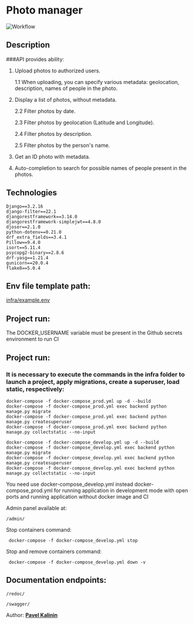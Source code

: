 #  Photo manager

![Workflow](https://github.com/Pavelkalininn/photo_manager/actions/workflows/main.yml/badge.svg)

## Description

###API provides ability:

1. Upload photos to authorized users.

   1.1 When uploading, you can specify various metadata: geolocation, description, names of people in the photo.

2. Display a list of photos, without metadata.

   2.2 Filter photos by date.
   
   2.3 Filter photos by geolocation (Latitude and Longitude).
   
   2.4 Filter photos by description.
   
   2.5 Filter photos by the person's name.

3. Get an ID photo with metadata.

4. Auto-completion to search for possible names of people present in the photos.

## Technologies

    Django==3.2.16
    django-filter==22.1
    djangorestframework==3.14.0
    djangorestframework-simplejwt==4.8.0
    djoser==2.1.0
    python-dotenv==0.21.0
    drf_extra_fields==3.4.1
    Pillow==9.4.0
    isort==5.11.4
    psycopg2-binary==2.8.6
    drf-yasg==1.21.4
    gunicorn==20.0.4
    flake8==5.0.4

## Env file template path:

[infra/example.env](./infra/example.env)

## Project run:

The DOCKER_USERNAME variable must be present in the Github secrets environment to run CI

## Project run:

### It is necessary to execute the commands in the infra folder to launch a project, apply migrations, create a superuser, load static, respectively:
    
    docker-compose -f docker-compose_prod.yml up -d --build
    docker-compose -f docker-compose_prod.yml exec backend python manage.py migrate
    docker-compose -f docker-compose_prod.yml exec backend python manage.py createsuperuser
    docker-compose -f docker-compose_prod.yml exec backend python manage.py collectstatic --no-input

    docker-compose -f docker-compose_develop.yml up -d --build
    docker-compose -f docker-compose_develop.yml exec backend python manage.py migrate
    docker-compose -f docker-compose_develop.yml exec backend python manage.py createsuperuser
    docker-compose -f docker-compose_develop.yml exec backend python manage.py collectstatic --no-input

You need use docker-compose_develop.yml instead docker-compose_prod.yml for running application in development mode with open ports and running application without docker image and CI

Admin panel available at:  

    /admin/


Stop containers command:

     docker-compose -f docker-compose_develop.yml stop

Stop and remove containers command:

     docker-compose -f docker-compose_develop.yml down -v


## Documentation endpoints:

    /redoc/
   
    /swagger/


Author: [__Pavel Kalinin__](https://github.com/Pavelkalininn)
